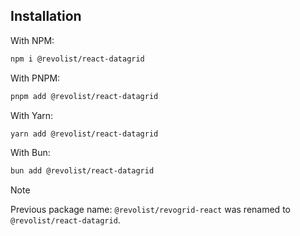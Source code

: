 ## Installation


With NPM:

```bash
npm i @revolist/react-datagrid
```

With PNPM:

```bash
pnpm add @revolist/react-datagrid
```

With Yarn:

```bash
yarn add @revolist/react-datagrid
```

With Bun:

```bash
bun add @revolist/react-datagrid
```

> [!NOTE]
> Previous package name: `@revolist/revogrid-react` was renamed to `@revolist/react-datagrid`.

